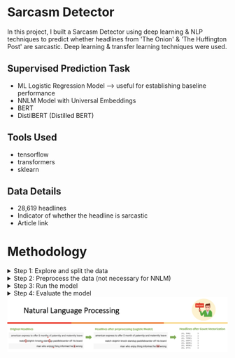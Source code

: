 # Sarcasm Detector
In this project, I built a Sarcasm Detector using deep learning & NLP techniques to predict whether headlines from 'The Onion' & 'The Huffington Post' are sarcastic. Deep learning & transfer learning techniques were used. 

## Supervised Prediction Task ##
* ML Logistic Regression Model --> useful for establishing baseline performance
* NNLM Model with Universal Embeddings
* BERT
* DistilBERT (Distilled BERT)

## Tools Used
 - tensorflow
 - transformers
  - sklearn

## Data Details
- 28,619 headlines
- Indicator of whether the headline is sarcastic 
- Article link

# Methodology
<details>
<summary> Step 1: Explore and split the data </summary>
 <br>
      <p>   Explore and check the data </p>
      <p>   Train-test-split</p>
</details>

<details>
<summary> Step 2: Preprocess the data (not necessary for NNLM) </summary>
      <p>   clean, strip, lowercase and tag the headlines
      <p>   Include or remove Stopwords
      <p>   Engage in feature extraction
</details>

<details>
<summary> Step 3: Run the model </summary>
<br>
      <p>   Intialize the model
      <p>   Analyze the data
</details>

<details>
<summary> Step 4: Evaluate the model </summary>
<br>
      <p>   Track its performance on precision, accuracy, F1-score
</details>

<img width="1274" alt="NLP_Preprocessing" src="https://github.com/daphteh/Sarcasm_Detector/blob/086208b4acb252047b21243473f9d3d31e77901c/Report_images/NLP_Preprocessing.png">

